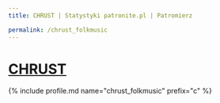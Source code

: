 ```yaml
---
title: CHRUST | Statystyki patronite.pl | Patromierz

permalink: /chrust_folkmusic
---
```


# [CHRUST](https://patronite.pl/chrust_folkmusic)

{% include profile.md name="chrust_folkmusic" prefix="c" %}
